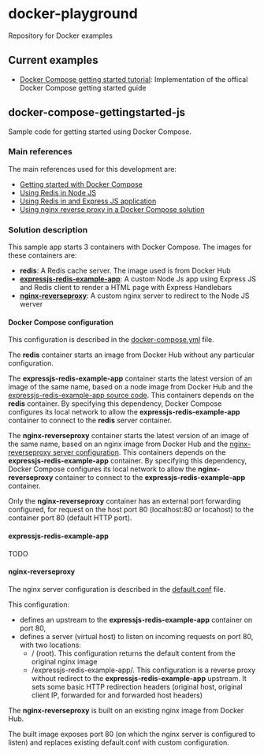 # docker-playground

Repository for Docker examples

## Current examples

* [Docker Compose getting started tutorial](#docker-compose-gettingstarted-js): Implementation of the offical Docker Compose getting started guide

## docker-compose-gettingstarted-js

Sample code for getting started using Docker Compose.

### Main references

The main references used for this development are:

* [Getting started with Docker Compose](https://docs.docker.com/compose/gettingstarted/)
* [Using Redis in Node JS](https://www.sitepoint.com/using-redis-node-js/)
* [Using Redis in and Express JS application](https://coligo.io/nodejs-api-redis-cache/)
* [Using nginx reverse proxy in a Docker Compose solution](http://www.bogotobogo.com/DevOps/Docker/Docker-Compose-Nginx-Reverse-Proxy-Multiple-Containers.php)

### Solution description

This sample app starts 3 containers with Docker Compose. The images for these containers are:

* **redis**: A Redis cache server. The image used is from Docker Hub
* **[expressjs-redis-example-app](#expressjs-redis-example-app)**: A custom Node Js app using Express JS and Redis client to render a HTML page with Express Handlebars
* **[nginx-reverseproxy](#nginx-reverseproxy)**: A custom nginx server to redirect to the Node JS werver

#### Docker Compose configuration

This configuration is described in the [docker-compose.yml](docker-compose-gettingstarted-js/docker-compose.yml) file.

The **redis** container starts an image from Docker Hub without any particular configuration.

The **expressjs-redis-example-app** container starts the latest version of an image of the same name, based on a node image from Docker Hub and the [expressjs-redis-example-app source code](#expressjs-redis-example-app). This containers depends on the **redis** container. By specifying this dependency, Docker Compose configures its local network to allow the **expressjs-redis-example-app** container to connect to the **redis** server container.

The **nginx-reverseproxy** container starts the latest version of an image of the same name, based on an nginx image from Docker Hub and the [nginx-reverseproxy server configuration](#nginx-reverseproxy). This containers depends on the **expressjs-redis-example-app** container. By specifying this dependency, Docker Compose configures its local network to allow the **nginx-reverseproxy** container to connect to the **expressjs-redis-example-app** container.

Only the **nginx-reverseproxy** container has an external port forwarding configured, for request on the host port 80 (localhost:80 or locahost) to the container port 80 (default HTTP port).

#### expressjs-redis-example-app

TODO

#### nginx-reverseproxy

The nginx server configuration is described in the [default.conf](docker-compose-gettingstarted-js/nginx-reverseproxy/default.conf) file.

This configuration:
* defines an upstream to the **expressjs-redis-example-app** container on port 80,
* defines a server (virtual host) to listen on incoming requests on port 80, with two locations:
    * / (root). This configuration returns the default content from the original nginx image
    * /expressjs-redis-example-app/. This configuration is a reverse proxy without redirect to the **expressjs-redis-example-app** upstream. It sets some basic HTTP redirection headers (original host, original client IP, forwarded for and forwarded host headers)

The **nginx-reverseproxy** is built on an existing nginx image from Docker Hub.

The built image exposes port 80 (on which the nginx server is configured to listen) and replaces existing default.conf with custom configuration.